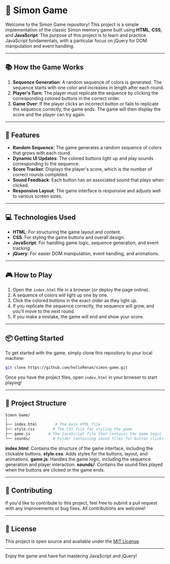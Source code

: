 # 🧠 Simon Game

Welcome to the Simon Game repository! This project is a simple implementation of the classic Simon memory game built using **HTML**, **CSS**, and **JavaScript**. The purpose of this project is to learn and practice JavaScript fundamentals, with a particular focus on jQuery for DOM manipulation and event handling.

---

## 📚 How the Game Works

1. **Sequence Generation**: A random sequence of colors is generated. The sequence starts with one color and increases in length after each round.
2. **Player's Turn**: The player must replicate the sequence by clicking the corresponding colored buttons in the correct order.
3. **Game Over**: If the player clicks an incorrect button or fails to replicate the sequence correctly, the game ends. The game will then display the score and the player can try again.

---

## 📌 Features

- **Random Sequence**: The game generates a random sequence of colors that grows with each round.
- **Dynamic UI Updates**: The colored buttons light up and play sounds corresponding to the sequence.
- **Score Tracker**: Displays the player's score, which is the number of correct rounds completed.
- **Sound Feedback**: Each button has an associated sound that plays when clicked.
- **Responsive Layout**: The game interface is responsive and adjusts well to various screen sizes.

---

## 💻 Technologies Used

- **HTML**: For structuring the game layout and content.
- **CSS**: For styling the game buttons and overall design.
- **JavaScript**: For handling game logic, sequence generation, and event tracking.
- **jQuery**: For easier DOM manipulation, event handling, and animations.

---

## 🎮 How to Play

1. Open the `index.html` file in a browser (or deploy the page online).
2. A sequence of colors will light up one by one.
3. Click the colored buttons in the exact order as they light up.
4. If you replicate the sequence correctly, the sequence will grow, and you'll move to the next round.
5. If you make a mistake, the game will end and show your score.

---

## 📦 Getting Started

To get started with the game, simply clone this repository to your local machine:
```bash
git clone https://github.com/helloRenan/simon-game.git
```
Once you have the project files, open `index.html` in your browser to start playing!

---

## 📁 Project Structure

```graphql
Simon Game/
│
├── index.html        # The main HTML file
├── style.css        # The CSS file for styling the game
├── game.js        # The JavaScript file that contains the game logic
└── sounds/          # Folder containing sound files for button clicks
```
**index.html**: Contains the structure of the game interface, including the clickable buttons.
**style.css**: Adds styles for the buttons, layout, and animations.
**game.js**: Handles the game logic, including the sequence generation and player interaction.
**sounds/**: Contains the sound files played when the buttons are clicked or the game ends.

---

## 👥 Contributing

If you'd like to contribute to this project, feel free to submit a pull request with any improvements or bug fixes. All contributions are welcome!

---

## 🔗 License

This project is open source and available under the [MIT License](LICENSE).

---

Enjoy the game and have fun mastering JavaScript and jQuery!

